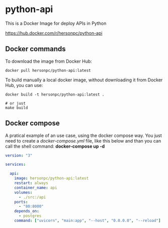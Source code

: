 # python-api

This is a Docker Image for deploy APIs in Python

https://hub.docker.com/r/hersonpc/python-api

## Docker commands

To download the image from Docker Hub:  
```shell
docker pull hersonpc/python-api:latest
```

To build manually a local docker image, without downloading it from Docker Hub, you can use:
```shell
docker build -t hersonpc/python-api:latest .

# or just
make build
```

## Docker compose

A pratical example of an use case, using the docker compose way. You just need to create a _docker-compose.yml_ file, like this below and than you can call the shell command: **docker-compose up -d**  

```yml
version: "3"

services:

  api:
    image: hersonpc/python-api:latest 
    restart: always
    container_name: api
    volumes:
      - ./src:/api
    ports:
      - "80:8000"
    depends_on:
      - postgres
    command: ["uvicorn", "main:app", "--host", "0.0.0.0", "--reload"]
```
